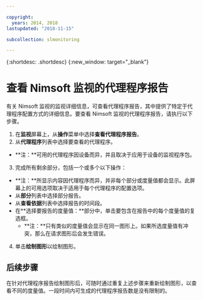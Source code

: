 ```yaml
---

copyright:
  years: 2014, 2018
lastupdated: "2018-11-15"

subcollection: slmonitoring

---
```


{:shortdesc: .shortdesc}
{:new_window: target="_blank"}

# 查看 Nimsoft 监视的代理程序报告

有关 Nimsoft 监视的监视详细信息，可查看代理程序报告，其中提供了特定于代理程序配置方式的详细信息。要查看 Nimsoft 监视的代理程序报告，请执行以下步骤。

1. 在**监视**屏幕上，从**操作**菜单中选择**查看代理程序报告**。
2. 从**代理程序**列表中选择要查看的代理程序。
  * **注：**可用的代理程序因设备而异，并且取决于应用于设备的监视程序包。
3. 完成所有剩余部分，包括一个或多个以下操作：
  * **注：**所显示内容因代理程序而异，并非每个部分或度量值都会显示。此屏幕上的可用选项取决于适用于每个代理程序的配置选项。
  * 从**部分**列表中选择部分报告。
  * 从**查看依据**列表中选择报告的时间段。
  * 在**选择要报告的度量值：**部分中，单击要包含在报告中的每个度量值的复选框。
    * **注：**只有类似的度量值会显示在同一图形上。如果所选度量值有冲突，那么在请求图形后会发生错误。
4. 单击**绘制图形**以绘制图形。

## 后续步骤

在针对代理程序报告绘制图形后，可随时通过重复上述步骤来重新绘制图形，以查看不同的度量值。一段时间内可生成的代理程序报告数是没有限制的。
